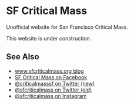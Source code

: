 # SF Critical Mass

Unofficial website for San Francisco Critical Mass.

This website is under construction.

## See Also
* [www.sfcriticalmass.org blog](https://www.sfcriticalmass.org/)
* [SF Critical Mass on Facebook](https://www.facebook.com/sfcriticalmass)
* [@criticalmasssf on Twitter (new)](https://twitter.com/criticalmasssf)
* [@sfcriticalmass on Twitter (old)](https://twitter.com/sfcriticalmass)
* [@sfcriticalmass on Instagram](https://www.instagram.com/sfcriticalmass/)
